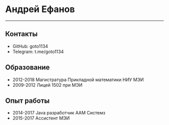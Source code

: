 Андрей Ефанов
=============

----

Контакты
--------

* GitHub: goto1134
* Telegram: t.me/goto1134


Образование
-----------

* 2012-2018 Магистратура Прикладной математики НИУ МЭИ
* 2009-2012 Лицей 1502 при МЭИ


Опыт работы
-----------

* 2014-2017 Java разработчик ААМ Системз
* 2015-2017 Ассистент МЭИ
